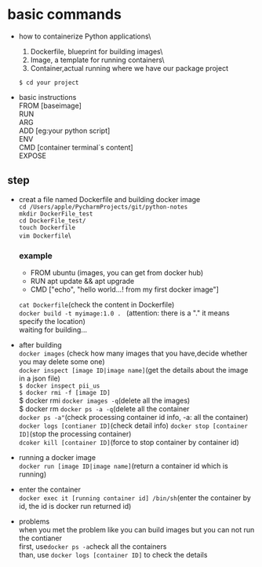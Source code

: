 # basic commands
- how to containerize Python applications\
    1. Dockerfile, blueprint for building images\
    2. Image, a template for running containers\
    3. Container,actual running where we have our package project
  

   `$ cd your project`
- basic instructions\
    FROM [baseimage]\
    RUN\
    ARG\
    ADD [eg:your python script]\
    ENV\
    CMD [container terminal`s content]\
    EXPOSE
 ## step
  - creat a file named Dockerfile and building docker image \
    `cd /Users/apple/PycharmProjects/git/python-notes`\
    `mkdir DockerFile_test`\
    `cd DockerFile_test/`\
    `touch Dockerfile`\
    `vim Dockerfile`\
    ### example
    - FROM ubuntu (images, you can get from docker hub)
    - RUN apt update && apt upgrade
    - CMD ["echo", "hello world...! from my first docker image"]

    `cat Dockerfile`(check the content in Dockerfile)\
    `docker build -t myimage:1.0 . ` (attention: there is a "." it means specify the location)\
    waiting for building...
    
  - after building \
    `docker images` (check how many images that you have,decide whether you may delete some one)\
    `docker inspect [image ID|image name]`(get the details about the image in a json file)\
    `$ docker inspect pii_us `\
    `$ docker rmi -f [image ID]`\
    $ docker rmi `docker images -q`(delete all the images)\
    $ docker rm `docker ps -a -q`(delete all the container\
    `docker ps -a"`(check processing container id info, -a: all the container)\
    `docker logs [contianer ID]`(check detail info)
    `docker stop [container ID]`(stop the processing container)\
    `dcoker kill [container ID]`(force to stop container by container id)
    
  - running a docker image \
    `docker run [image ID|image name]`(return a container id which is running)
    
  - enter the container\
    `docker exec it [running container id] /bin/sh`(enter the container by id, the id is docker run returned id)
    
  - problems\
    when you met the problem like you can build images but you can not run the contianer\
    first, use`docker ps -a`check all the containers\
    than, use `docker logs [container ID]` to check the details
    